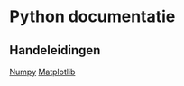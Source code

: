 # Python documentatie

## Handeleidingen
[Numpy](https://www.tutorialspoint.com/numpy/numpy_tutorial.pdf)
[Matplotlib](https://matplotlib.org/contents.html)
